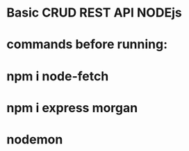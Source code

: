 # Basic CRUD REST API NODEjs

# commands before running:
# npm i node-fetch
# npm i express morgan
# nodemon
